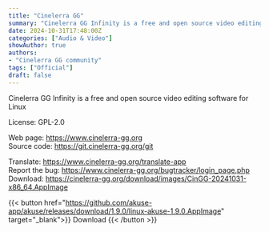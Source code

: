 ```yaml
---
title: "Cinelerra GG"
summary: "Cinelerra GG Infinity is a free and open source video editing software for Linux"
date: 2024-10-31T17:48:00Z
categories: ["Audio & Video"]
showAuthor: true
authors:
- "Cinelerra GG community"
tags: ["Official"]
draft: false
---
```


Cinelerra GG Infinity is a free and open source video editing software for Linux

License: GPL-2.0

Web page: <https://www.cinelerra-gg.org>  
Source code: <https://git.cinelerra-gg.org/git>

Translate: <https://www.cinelerra-gg.org/translate-app>  
Report the bug: <https://www.cinelerra-gg.org/bugtracker/login_page.php>  
Download: <https://cinelerra-gg.org/download/images/CinGG-20241031-x86_64.AppImage>

{{< button href="https://github.com/akuse-app/akuse/releases/download/1.9.0/linux-akuse-1.9.0.AppImage" target="_blank">}}
Download
{{< /button >}}